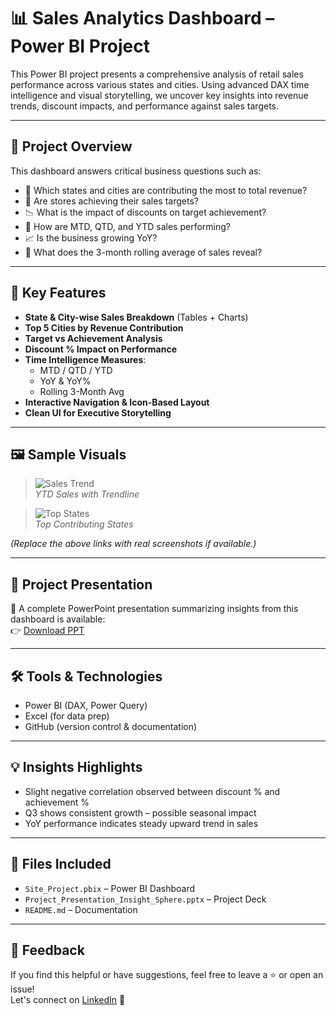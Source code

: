 # 📊 Sales Analytics Dashboard – Power BI Project

This Power BI project presents a comprehensive analysis of retail sales performance across various states and cities. Using advanced DAX time intelligence and visual storytelling, we uncover key insights into revenue trends, discount impacts, and performance against sales targets.

---

## 🚀 Project Overview

This dashboard answers critical business questions such as:

- 📍 Which states and cities are contributing the most to total revenue?
- 🎯 Are stores achieving their sales targets?
- 📉 What is the impact of discounts on target achievement?
- 📆 How are MTD, QTD, and YTD sales performing?
- 📈 Is the business growing YoY?
- 🔁 What does the 3-month rolling average of sales reveal?

---

## 📂 Key Features

- **State & City-wise Sales Breakdown** (Tables + Charts)
- **Top 5 Cities by Revenue Contribution**
- **Target vs Achievement Analysis**
- **Discount % Impact on Performance**
- **Time Intelligence Measures**:
  - MTD / QTD / YTD
  - YoY & YoY%
  - Rolling 3-Month Avg
- **Interactive Navigation & Icon-Based Layout**
- **Clean UI for Executive Storytelling**

---

## 🖼️ Sample Visuals

> ![Sales Trend](./Screenshots/SalesTrend_YTD.png)  
> *YTD Sales with Trendline*

> ![Top States](./Screenshots/TopStates.png)  
> *Top Contributing States*

*(Replace the above links with real screenshots if available.)*

---

## 📑 Project Presentation

📂 A complete PowerPoint presentation summarizing insights from this dashboard is available:  
👉 [Download PPT](./Project_Presentation_Sales_Insights.pptx)

---

## 🛠️ Tools & Technologies

- Power BI (DAX, Power Query)
- Excel (for data prep)
- GitHub (version control & documentation)

---

## 💡 Insights Highlights

- Slight negative correlation observed between discount % and achievement %
- Q3 shows consistent growth – possible seasonal impact
- YoY performance indicates steady upward trend in sales

---

## 📎 Files Included

- `Site_Project.pbix` – Power BI Dashboard
- `Project_Presentation_Insight_Sphere.pptx` – Project Deck
- `README.md` – Documentation

---

## 🙌 Feedback

If you find this helpful or have suggestions, feel free to leave a ⭐ or open an issue!  
Let's connect on [LinkedIn](https://www.linkedin.com/in/ankushbanerjee24) 📩

